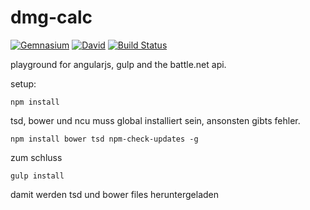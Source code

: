 # dmg-calc

[![Gemnasium](https://img.shields.io/gemnasium/DanielRosso/dmg-calc.svg?style=flat-square)](https://gemnasium.com/DanielRosso/dmg-calc)
[![David](https://img.shields.io/david/dev/DanielRosso/dmg-calc.svg?style=flat-square)]()
[![Build Status](https://semaphoreci.com/api/v1/donrosso/dmg-calc/branches/master/shields_badge.svg)](https://semaphoreci.com/donrosso/dmg-calc)


playground for angularjs, gulp and the battle.net api.

setup:

```
npm install
```
tsd, bower und ncu muss global installiert sein, ansonsten gibts fehler.
 
 ```
 npm install bower tsd npm-check-updates -g
 ```

zum schluss 
```
gulp install
```
damit werden tsd und bower files heruntergeladen